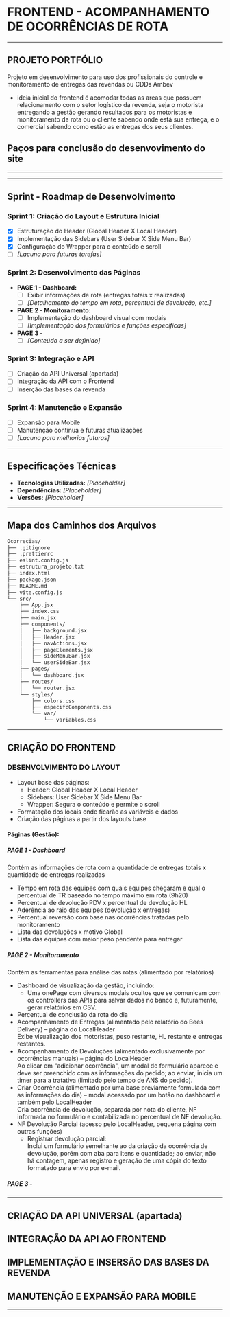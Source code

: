 # FRONTEND - ACOMPANHAMENTO DE OCORRÊNCIAS DE ROTA
---
## PROJETO PORTFÓLIO

Projeto em desenvolvimento para uso dos profissionais do controle e monitoramento de entregas das revendas ou CDDs Ambev  
- ideia inicial do frontend é acomodar todas as areas que possuem relacionamento com o setor logístico da revenda, seja o motorista entregando a gestão gerando resultados para os motoristas e monitoramento da rota ou o cliente sabendo onde está sua entrega, e o comercial sabendo como estão as entregas dos seus clientes.

## Paços para conclusão do desenvovimento do site
---
<!-- Insira aqui os passos que ainda precisam ser concluídos -->

---

## Sprint - Roadmap de Desenvolvimento

### Sprint 1: Criação do Layout e Estrutura Inicial
- [x] Estruturação do Header (Global Header X Local Header)
- [x] Implementação das Sidebars (User Sidebar X Side Menu Bar)
- [x] Configuração do Wrapper para o conteúdo e scroll
- [ ] _[Lacuna para futuras tarefas]_

### Sprint 2: Desenvolvimento das Páginas
- **PAGE 1 - Dashboard:**  
  - [ ] Exibir informações de rota (entregas totais x realizadas)  
  - [ ] _[Detalhamento do tempo em rota, percentual de devolução, etc.]_
- **PAGE 2 - Monitoramento:**  
  - [ ] Implementação do dashboard visual com modais  
  - [ ] _[Implementação dos formulários e funções específicas]_
- **PAGE 3 -**  
  - [ ] _[Conteúdo a ser definido]_

### Sprint 3: Integração e API
- [ ] Criação da API Universal (apartada)
- [ ] Integração da API com o Frontend
- [ ] Inserção das bases da revenda

### Sprint 4: Manutenção e Expansão
- [ ] Expansão para Mobile
- [ ] Manutenção contínua e futuras atualizações
- [ ] _[Lacuna para melhorias futuras]_

---

## Especificações Técnicas
<!-- Insira as especificações técnicas do projeto -->
- **Tecnologias Utilizadas:** _[Placeholder]_  
- **Dependências:** _[Placeholder]_  
- **Versões:** _[Placeholder]_

---

## Mapa dos Caminhos dos Arquivos

```bash
Ocorrecias/
├── .gitignore
├── .prettierrc
├── eslint.config.js
├── estrutura_projeto.txt
├── index.html
├── package.json
├── README.md
├── vite.config.js
└── src/
    ├── App.jsx
    ├── index.css
    ├── main.jsx
    ├── components/
    │   ├── background.jsx
    │   ├── Header.jsx
    │   ├── navActions.jsx
    │   ├── pageElements.jsx
    │   ├── sideMenuBar.jsx
    │   └── userSideBar.jsx
    ├── pages/
    │   └── dashboard.jsx
    ├── routes/
    │   └── router.jsx
    └── styles/
        ├── colors.css
        ├── especifcComponents.css
        └── var/
            └── variables.css
```

---

## CRIAÇÃO DO FRONTEND

### DESENVOLVIMENTO DO LAYOUT
- Layout base das páginas:
  - Header: Global Header X Local Header
  - Sidebars: User Sidebar X Side Menu Bar
  - Wrapper: Segura o conteúdo e permite o scroll
- Formatação dos locais onde ficarão as variáveis e dados
- Criação das páginas a partir dos layouts base

#### Páginas (Gestão):

##### PAGE 1 - Dashboard
Contém as informações de rota com a quantidade de entregas totais x quantidade de entregas realizadas  
- Tempo em rota das equipes com quais equipes chegaram e qual o percentual de TR baseado no tempo máximo em rota (9h20)
- Percentual de devolução PDV x percentual de devolução HL
- Aderência ao raio das equipes (devolução x entregas)
- Percentual reversão com base nas ocorrências tratadas pelo monitoramento
- Lista das devoluções x motivo Global
- Lista das equipes com maior peso pendente para entregar

##### PAGE 2 - Monitoramento
Contém as ferramentas para análise das rotas (alimentado por relatórios)
- Dashboard de visualização da gestão, incluindo:
  - Uma onePage com diversos modais ocultos que se comunicam com os controllers das APIs para salvar dados no banco e, futuramente, gerar relatórios em CSV.
- Percentual de conclusão da rota do dia
- Acompanhamento de Entregas (alimentado pelo relatório do Bees Delivery) – página do LocalHeader  
  Exibe visualização dos motoristas, peso restante, HL restante e entregas restantes.
- Acompanhamento de Devoluções (alimentado exclusivamente por ocorrências manuais) – página do LocalHeader  
  Ao clicar em "adicionar ocorrência", um modal de formulário aparece e deve ser preenchido com as informações do pedido; ao enviar, inicia um timer para a tratativa (limitado pelo tempo de ANS do pedido).
- Criar Ocorrência (alimentado por uma base previamente formulada com as informações do dia) – modal acessado por um botão no dashboard e também pelo LocalHeader  
  Cria ocorrência de devolução, separada por nota do cliente, NF informada no formulário e contabilizada no percentual de NF devolução.
- NF Devolução Parcial (acesso pelo LocalHeader, pequena página com outras funções)  
  - Registrar devolução parcial:  
    Inclui um formulário semelhante ao da criação da ocorrência de devolução, porém com aba para itens e quantidade; ao enviar, não há contagem, apenas registro e geração de uma cópia do texto formatado para envio por e-mail.

##### PAGE 3 -
<!-- Conteúdo a ser inserido futuramente para a PAGE 3 -->

---

## CRIAÇÃO DA API UNIVERSAL (apartada)
<!-- Detalhes e tarefas pendentes para a criação da API Universal -->

## INTEGRAÇÃO DA API AO FRONTEND
<!-- Detalhes e tarefas pendentes para integração da API ao Frontend -->

## IMPLEMENTAÇÃO E INSERSÃO DAS BASES DA REVENDA
<!-- Detalhes e tarefas pendentes para a implementação das bases da revenda -->

## MANUTENÇÃO E EXPANSÃO PARA MOBILE
<!-- Detalhes e tarefas pendentes para manutenção e expansão para mobile -->


---
